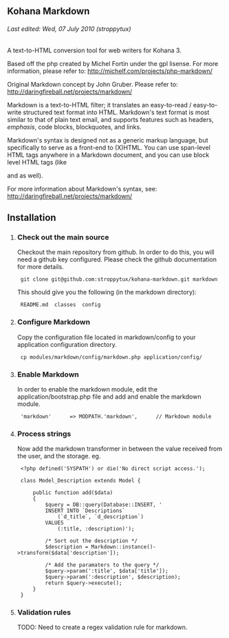 ## Kohana Markdown ##
###### *Last edited: Wed, 07 July 2010 (stroppytux)* ######

A text-to-HTML conversion tool for web writers for Kohana 3.

Based off the php created by Michel Fortin under the gpl lisense. For more
information, please refer to:
<http://michelf.com/projects/php-markdown/>

Original Markdown concept by John Gruber. Please refer to:
<http://daringfireball.net/projects/markdown/>

Markdown is a text-to-HTML filter; it translates an easy-to-read /
easy-to-write structured text format into HTML. Markdown's text format
is most similar to that of plain text email, and supports features such
as headers, *emphasis*, code blocks, blockquotes, and links.

Markdown's syntax is designed not as a generic markup language, but
specifically to serve as a front-end to (X)HTML. You can use span-level
HTML tags anywhere in a Markdown document, and you can use block level
HTML tags (like <div> and <table> as well).

For more information about Markdown's syntax, see:
<http://daringfireball.net/projects/markdown/>

## Installation ##

1. ### Check out the main source ###

	Checkout the main repository from github. In order to do this, you will need
	a github key configured. Please check the github documentation for more
	details.

		git clone git@github.com:stroppytux/kohana-markdown.git markdown


	This should give you the following (in the markdown directory):

		README.md  classes  config

2. ### Configure Markdown ###

	Copy the configuration file located in markdown/config to your application
	configuration directory.

		cp modules/markdown/config/markdown.php application/config/

3. ### Enable Markdown ###

	In order to enable the markdown module, edit the application/bootstrap.php
	file and add and enable the markdown module.

		'markdown'		=> MODPATH.'markdown',		// Markdown module

4. ### Process strings ###

	Now add the markdown transformer in between the value received from the
	user, and the storage. eg.

		<?php defined('SYSPATH') or die('No direct script access.');
		
		class Model_Description extends Model {
			
			public function add($data)
			{
				$query = DB::query(Database::INSERT, '
				INSERT INTO `Descriptions`
					(`d_title`, `d_description`)
				VALUES
					(:title, :description)');
				
				/* Sort out the description */
				$description = Markdown::instance()->transform($data['description']);
				
				/* Add the paramaters to the query */
				$query->param(':title', $data['title']);
				$query->param(':description', $description);
				return $query->execute();
			}
		}

5. ### Validation rules ###

	TODO: Need to create a regex validation rule for markdown.

